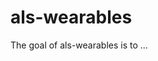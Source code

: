
# als-wearables

<!-- badges: start -->
<!-- badges: end -->

The goal of als-wearables is to ...

